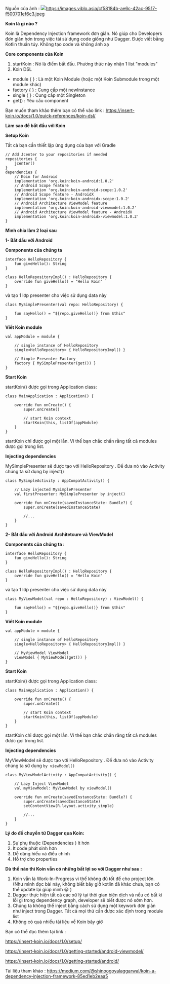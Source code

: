 Nguồn của ảnh : ![](https://images.viblo.asia/cf58184b-ae6c-42ac-9517-f500701ef6c3.jpeg)https://images.viblo.asia/cf58184b-ae6c-42ac-9517-f500701ef6c3.jpeg

**Koin là gì nào ?**

Koin là Dependency Injection framework đơn giản. Nó giúp cho Developers đơn giản hơn trong việc tái sử dụng code giống như Dagger. Được viết  bằng Kotlin thuần túy. Không tạo code và không ánh xạ

**Core components của Koin**

1. startKoin : Nó là điểm bắt đầu. Phương thức này nhận 1 list "modules"
2. Koin DSL
* module { } :   Là một Koin Module (hoặc một Koin Submodule trong một module khác)
* factory { } :  Cung cấp một newInstance 
* single { } : Cung cấp một Singleton
* get() : Yêu cầu component

Bạn muốn tham khảo thêm bạn có thể vào link : https://insert-koin.io/docs/1.0/quick-references/koin-dsl/

**Làm sao để bắt đầu với Koin**

**Setup Koin**

Tất cả bạn cần thiết lập ứng dụng của bạn với  Gradle

```
// Add Jcenter to your repositories if needed
repositories {
    jcenter()    
}
dependencies {
    // Koin for Android
    implementation 'org.koin:koin-android:1.0.2'
    // Android Scope feature
    implementation 'org.koin:koin-android-scope:1.0.2'
    // Android Scope feature - AndroidX
    implementation 'org.koin:koin-androidx-scope:1.0.2'
    // Android Architecture ViewModel feature
    implementation 'org.koin:koin-android-viewmodel:1.0.2'
    // Android Architecture ViewModel feature - AndroidX
    implementation 'org.koin:koin-androidx-viewmodel:1.0.2'
}
```

**Mình chia làm 2 loại sau**

**1- Bắt đầu với Android**

**Components của chúng ta** 


```
interface HelloRepository {
    fun giveHello(): String
}

class HelloRepositoryImpl() : HelloRepository {
    override fun giveHello() = "Hello Koin"
}
```

và tạo 1 lớp presenter cho việc sử dụng data này

```
class MySimplePresenter(val repo: HelloRepository) {

    fun sayHello() = "${repo.giveHello()} from $this"
}
```

**Viết Koin module**

```
val appModule = module {

    // single instance of HelloRepository
    single<HelloRepository> { HelloRepositoryImpl() }

    // Simple Presenter Factory
    factory { MySimplePresenter(get()) }
}
```



**Start Koin**

startKoin() được gọi trong  Application class:

```
class MainApplication : Application() {

    override fun onCreate() {
        super.onCreate()
        
        // start Koin context
        startKoin(this, listOf(appModule)
    }
}
```

startKoin chỉ được gọi một lần. Vì thế bạn chắc chắn rằng tất cả modules được gọi trong list.

**Injecting dependencies**

MySimplePresenter sẽ được tạo với HelloRepository . Để đưa nó vào Activity chúng ta sử dụng  by inject()

```
class MySimpleActivity : AppCompatActivity() {

    // Lazy injected MySimplePresenter
    val firstPresenter: MySimplePresenter by inject()

    override fun onCreate(savedInstanceState: Bundle?) {
        super.onCreate(savedInstanceState)
        
        //...
    }
}
```


**2- Bắt đầu với Android Architetcure và ViewModel**

**Components của chúng ta :**

```
interface HelloRepository {
    fun giveHello(): String
}

class HelloRepositoryImpl() : HelloRepository {
    override fun giveHello() = "Hello Koin"
}
```

và tạo 1 lớp presenter cho việc sử dụng data này

```
class MyViewModel(val repo : HelloRepository) : ViewModel() {

    fun sayHello() = "${repo.giveHello()} from $this"
}
```

**Viết Koin module**

```
val appModule = module {

    // single instance of HelloRepository
    single<HelloRepository> { HelloRepositoryImpl() }

    // MyViewModel ViewModel
    viewModel { MyViewModel(get()) }
}
```



**Start Koin**

startKoin() được gọi trong  Application class:

```
class MainApplication : Application() {

    override fun onCreate() {
        super.onCreate()
        
        // start Koin context
        startKoin(this, listOf(appModule)
    }
}
```

startKoin chỉ được gọi một lần. Vì thế bạn chắc chắn rằng tất cả modules được gọi trong list.

**Injecting dependencies**

MyViewModel sẽ được tạo với HelloRepository . Để đưa nó vào Activity chúng ta sử dụng  `by viewModel()`

```
class MyViewModelActivity : AppCompatActivity() {
    
    // Lazy Inject ViewModel
    val myViewModel: MyViewModel by viewModel()

    override fun onCreate(savedInstanceState: Bundle?) {
        super.onCreate(savedInstanceState)
        setContentView(R.layout.activity_simple)

        //...
    }
}
```

**Lý do để chuyển từ Dagger qua Koin:**

1. Sự phụ thuộc (Dependencies ) ít hơn
2. Ít code phát sinh hơn
3. Dễ dàng hiểu và điều chỉnh
4. Hỗ trợ cho  properties

**Dù thế nào thì Koin vẫn có những bất lợi so với Dagger như sau :**

1. Koin vẫn là Work-In-Progress vì thế không đủ tốt để cho project lớn. (Như mình đọc bài này, không biết bây giờ kotlin đã khác chưa, bạn có thể update lại giúp mình :grinning: )
2. Dagger thực hiện tất cả các xử lý tại thời gian biên dịch và nếu có bất kì lỗi gì trong dependency graph, developer sẽ biết được nó sớm hơn.
3. Chúng ta không thể inject bằng cách sử dụng một keywork đơn giản như inject  trong Dagger. Tất cả mọi thứ cần được xác định trong module list
4. Không có quá nhiều tài liệu về Koin bây giờ

Bạn có thể đọc thêm tại link :

https://insert-koin.io/docs/1.0/setup/

https://insert-koin.io/docs/1.0/getting-started/android-viewmodel/

https://insert-koin.io/docs/1.0/getting-started/android/


Tài liệu tham khảo : https://medium.com/@shinoogoyalaggarwal/koin-a-dependency-injection-framework-85ed1eb2eaa5